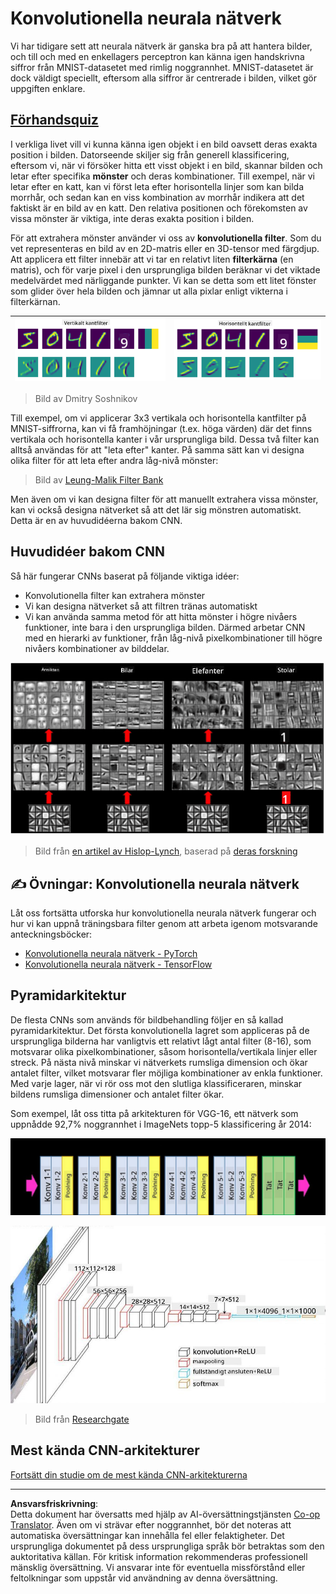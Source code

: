 <!--
CO_OP_TRANSLATOR_METADATA:
{
  "original_hash": "088837b42b7d99198bf62db8a42411e0",
  "translation_date": "2025-08-28T15:12:00+00:00",
  "source_file": "lessons/4-ComputerVision/07-ConvNets/README.md",
  "language_code": "sv"
}
-->
# Konvolutionella neurala nätverk

Vi har tidigare sett att neurala nätverk är ganska bra på att hantera bilder, och till och med en enkellagers perceptron kan känna igen handskrivna siffror från MNIST-datasetet med rimlig noggrannhet. MNIST-datasetet är dock väldigt speciellt, eftersom alla siffror är centrerade i bilden, vilket gör uppgiften enklare.

## [Förhandsquiz](https://red-field-0a6ddfd03.1.azurestaticapps.net/quiz/107)

I verkliga livet vill vi kunna känna igen objekt i en bild oavsett deras exakta position i bilden. Datorseende skiljer sig från generell klassificering, eftersom vi, när vi försöker hitta ett visst objekt i en bild, skannar bilden och letar efter specifika **mönster** och deras kombinationer. Till exempel, när vi letar efter en katt, kan vi först leta efter horisontella linjer som kan bilda morrhår, och sedan kan en viss kombination av morrhår indikera att det faktiskt är en bild av en katt. Den relativa positionen och förekomsten av vissa mönster är viktiga, inte deras exakta position i bilden.

För att extrahera mönster använder vi oss av **konvolutionella filter**. Som du vet representeras en bild av en 2D-matris eller en 3D-tensor med färgdjup. Att applicera ett filter innebär att vi tar en relativt liten **filterkärna** (en matris), och för varje pixel i den ursprungliga bilden beräknar vi det viktade medelvärdet med närliggande punkter. Vi kan se detta som ett litet fönster som glider över hela bilden och jämnar ut alla pixlar enligt vikterna i filterkärnan.

![Vertikalt kantfilter](../../../../../translated_images/filter-vert.b7148390ca0bc356ddc7e55555d2481819c1e86ddde9dce4db5e71a69d6f887f.sv.png) | ![Horisontellt kantfilter](../../../../../translated_images/filter-horiz.59b80ed4feb946efbe201a7fe3ca95abb3364e266e6fd90820cb893b4d3a6dda.sv.png)
----|----

> Bild av Dmitry Soshnikov

Till exempel, om vi applicerar 3x3 vertikala och horisontella kantfilter på MNIST-siffrorna, kan vi få framhöjningar (t.ex. höga värden) där det finns vertikala och horisontella kanter i vår ursprungliga bild. Dessa två filter kan alltså användas för att "leta efter" kanter. På samma sätt kan vi designa olika filter för att leta efter andra låg-nivå mönster:

> Bild av [Leung-Malik Filter Bank](https://www.robots.ox.ac.uk/~vgg/research/texclass/filters.html)

Men även om vi kan designa filter för att manuellt extrahera vissa mönster, kan vi också designa nätverket så att det lär sig mönstren automatiskt. Detta är en av huvudidéerna bakom CNN.

## Huvudidéer bakom CNN

Så här fungerar CNNs baserat på följande viktiga idéer:

* Konvolutionella filter kan extrahera mönster
* Vi kan designa nätverket så att filtren tränas automatiskt
* Vi kan använda samma metod för att hitta mönster i högre nivåers funktioner, inte bara i den ursprungliga bilden. Därmed arbetar CNN med en hierarki av funktioner, från låg-nivå pixelkombinationer till högre nivåers kombinationer av bilddelar.

![Hierarkisk funktionsutvinning](../../../../../translated_images/FeatureExtractionCNN.d9b456cbdae7cb643fde3032b81b2940e3cf8be842e29afac3f482725ba7f95c.sv.png)

> Bild från [en artikel av Hislop-Lynch](https://www.semanticscholar.org/paper/Computer-vision-based-pedestrian-trajectory-Hislop-Lynch/26e6f74853fc9bbb7487b06dc2cf095d36c9021d), baserad på [deras forskning](https://dl.acm.org/doi/abs/10.1145/1553374.1553453)

## ✍️ Övningar: Konvolutionella neurala nätverk

Låt oss fortsätta utforska hur konvolutionella neurala nätverk fungerar och hur vi kan uppnå träningsbara filter genom att arbeta igenom motsvarande anteckningsböcker:

* [Konvolutionella neurala nätverk - PyTorch](ConvNetsPyTorch.ipynb)
* [Konvolutionella neurala nätverk - TensorFlow](ConvNetsTF.ipynb)

## Pyramidarkitektur

De flesta CNNs som används för bildbehandling följer en så kallad pyramidarkitektur. Det första konvolutionella lagret som appliceras på de ursprungliga bilderna har vanligtvis ett relativt lågt antal filter (8-16), som motsvarar olika pixelkombinationer, såsom horisontella/vertikala linjer eller streck. På nästa nivå minskar vi nätverkets rumsliga dimension och ökar antalet filter, vilket motsvarar fler möjliga kombinationer av enkla funktioner. Med varje lager, när vi rör oss mot den slutliga klassificeraren, minskar bildens rumsliga dimensioner och antalet filter ökar.

Som exempel, låt oss titta på arkitekturen för VGG-16, ett nätverk som uppnådde 92,7% noggrannhet i ImageNets topp-5 klassificering år 2014:

![ImageNet-lager](../../../../../translated_images/vgg-16-arch1.d901a5583b3a51baeaab3e768567d921e5d54befa46e1e642616c5458c934028.sv.jpg)

![ImageNet-pyramid](../../../../../translated_images/vgg-16-arch.64ff2137f50dd49fdaa786e3f3a975b3f22615efd13efb19c5d22f12e01451a1.sv.jpg)

> Bild från [Researchgate](https://www.researchgate.net/figure/Vgg16-model-structure-To-get-the-VGG-NIN-model-we-replace-the-2-nd-4-th-6-th-7-th_fig2_335194493)

## Mest kända CNN-arkitekturer

[Fortsätt din studie om de mest kända CNN-arkitekturerna](CNN_Architectures.md)

---

**Ansvarsfriskrivning**:  
Detta dokument har översatts med hjälp av AI-översättningstjänsten [Co-op Translator](https://github.com/Azure/co-op-translator). Även om vi strävar efter noggrannhet, bör det noteras att automatiska översättningar kan innehålla fel eller felaktigheter. Det ursprungliga dokumentet på dess ursprungliga språk bör betraktas som den auktoritativa källan. För kritisk information rekommenderas professionell mänsklig översättning. Vi ansvarar inte för eventuella missförstånd eller feltolkningar som uppstår vid användning av denna översättning.